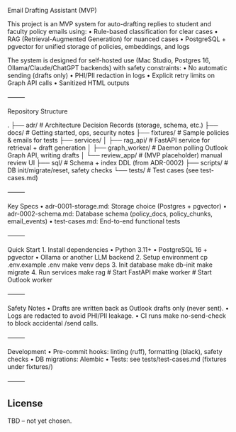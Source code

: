 Email Drafting Assistant (MVP)

This project is an MVP system for auto-drafting replies to student and faculty policy emails using:
	•	Rule-based classification for clear cases
	•	RAG (Retrieval-Augmented Generation) for nuanced cases
	•	PostgreSQL + pgvector for unified storage of policies, embeddings, and logs

The system is designed for self-hosted use (Mac Studio, Postgres 16, Ollama/Claude/ChatGPT backends) with safety constraints:
	•	No automatic sending (drafts only)
	•	PHI/PII redaction in logs
	•	Explicit retry limits on Graph API calls
	•	Sanitized HTML outputs

⸻

Repository Structure

.
├── adr/                # Architecture Decision Records (storage, schema, etc.)
├── docs/               # Getting started, ops, security notes
├── fixtures/           # Sample policies & emails for tests
├── services/
│   ├── rag_api/        # FastAPI service for retrieval + draft generation
│   ├── graph_worker/   # Daemon polling Outlook Graph API, writing drafts
│   └── review_app/     # (MVP placeholder) manual review UI
├── sql/                # Schema + index DDL (from ADR-0002)
├── scripts/            # DB init/migrate/reset, safety checks
└── tests/              # Test cases (see test-cases.md)

⸻

Key Specs
	•	adr-0001-storage.md: Storage choice (Postgres + pgvector)
	•	adr-0002-schema.md: Database schema (policy_docs, policy_chunks, email_events)
	•	test-cases.md: End-to-end functional tests

⸻

Quick Start
	1.	Install dependencies
	•	Python 3.11+
	•	PostgreSQL 16 + pgvector
	•	Ollama or another LLM backend
	2.	Setup environment
cp .env.example .env
make venv deps
	3.	Init database
make db-init
make migrate
	4.	Run services
make rag      # Start FastAPI
make worker   # Start Outlook worker

⸻

Safety Notes
	•	Drafts are written back as Outlook drafts only (never sent).
	•	Logs are redacted to avoid PHI/PII leakage.
	•	CI runs make no-send-check to block accidental /send calls.

⸻

Development
	•	Pre-commit hooks: linting (ruff), formatting (black), safety checks
	•	DB migrations: Alembic
	•	Tests: see tests/test-cases.md (fixtures under fixtures/)

⸻

## License
TBD – not yet chosen.

